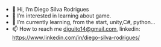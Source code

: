 - 👋 Hi, I’m Diego Silva Rodrigues
- 👀 I’m interested in learning about game.
- 🌱 I’m currently learning, from the start, unity,C#, python... 
- 📫 How to reach me diguito14@gmail.com, linkedin: https://www.linkedin.com/in/diego-silva-rodrigues/

<!---
diguito14/diguito14 is a ✨ special ✨ repository because its `README.md` (this file) appears on your GitHub profile.
You can click the Preview link to take a look at your changes.
--->
